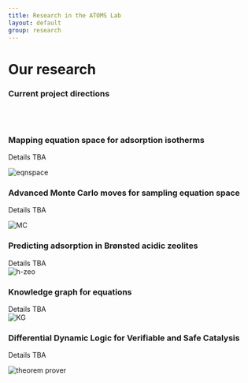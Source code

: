 ```yaml
---
title: Research in the ATOMS Lab
layout: default
group: research
---
```


<div class="row">

# Our research



### Current project directions
<br>
<br>

</div>

<div class="row">

### Mapping equation space for adsorption isotherms

<div class="col-md-7 order-md-1">

Details TBA
</div>
<div class="col-md-5 order-md-2 align-self-center">
<img class="img-fluid" src="/static/img/research" alt="eqnspace">


</div>
</div>
<div class="row">

###  Advanced Monte Carlo moves for sampling equation space


<div class="col-md-7 order-md-2">

Details TBA
</div>

<div class="col-md-5 order-md-1 align-self-center">
<img class="img-fluid" src="/static/img/research/" alt="MC">
</div>
</div>
<div class="row">

### Predicting adsorption in Brønsted acidic zeolites

<div class="col-md-7 order-md-1 ">
Details TBA
</div>

<div class="col-md-3 order-md-2 align-self-center">

<img class="img-fluid" src="/static/img/research/" alt="h-zeo">
</div>
</div>
<div class="row">

### Knowledge graph for equations

<div class="col-md-7 order-md-2">
Details TBA
</div>

<div class="col-md-5 order-md-1 align-self-center">
<img class="img-fluid" src="/static/img/research/" alt="KG">
</div>
</div>
<div class="row">

### Differential Dynamic Logic for Verifiable and Safe Catalysis

<div class="col-md-7 order-md-1">
 
Details TBA

</div>

<div class="col-md-5 order-md-2 align-self-center ">
<img class="img-fluid" src="/static/img/research/" alt="theorem prover">
</div>

</div>